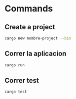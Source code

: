# Commands

## Create a project

```bash
cargo new nombre-project --bin
```

## Correr la aplicacion

```bash
cargo run
```

## Correr test

```bash
cargo test
```